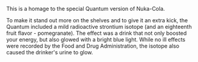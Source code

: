 This is a homage to the special Quantum version of Nuka-Cola.

To make it stand out more on the shelves and to give it an extra kick, the Quantum included a mild radioactive strontium isotope (and an eighteenth fruit flavor - pomegranate). The effect was a drink that not only boosted your energy, but also glowed with a bright blue light. While no ill effects were recorded by the Food and Drug Administration, the isotope also caused the drinker's urine to glow.
